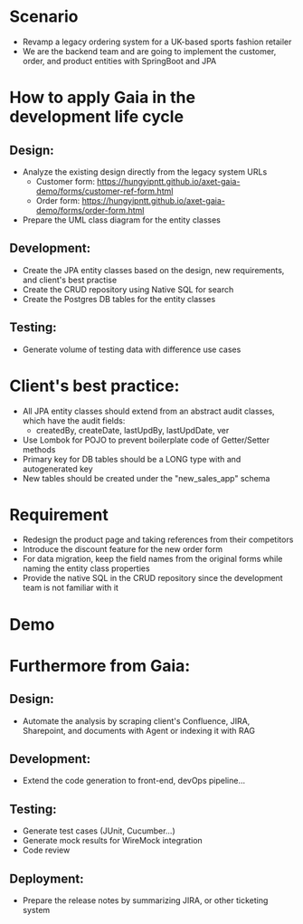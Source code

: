 # Scenario 
- Revamp a legacy ordering system for a UK-based sports fashion retailer
- We are the backend team and are going to implement the customer, order, and product entities with SpringBoot and JPA

# How to apply Gaia in the development life cycle
## Design: 
- Analyze the existing design directly from the legacy system URLs
  - Customer form: https://hungyipntt.github.io/axet-gaia-demo/forms/customer-ref-form.html
  - Order form: https://hungyipntt.github.io/axet-gaia-demo/forms/order-form.html
- Prepare the UML class diagram for the entity classes
## Development:
- Create the JPA entity classes based on the design, new requirements, and client's best practise
- Create the CRUD repository using Native SQL for search
- Create the Postgres DB tables for the entity classes
## Testing:
- Generate volume of testing data with difference use cases

# Client's best practice:
- All JPA entity classes should extend from an abstract audit classes, which have the audit fields:
  - createdBy, createDate, lastUpdBy, lastUpdDate, ver
- Use Lombok for POJO to prevent boilerplate code of Getter/Setter methods
- Primary key for DB tables should be a LONG type with and autogenerated key
- New tables should be created under the "new_sales_app" schema

# Requirement
- Redesign the product page and taking references from their competitors
- Introduce the discount feature for the new order form
- For data migration, keep the field names from the original forms while naming the entity class properties  
- Provide the native SQL in the CRUD repository since the  development team is not familiar with it 

# Demo

# Furthermore from Gaia:
## Design:
- Automate the analysis by scraping client's Confluence, JIRA, Sharepoint, and documents with Agent or indexing it with RAG
## Development:
- Extend the code generation to front-end, devOps pipeline... 
## Testing:
- Generate test cases (JUnit, Cucumber...)
- Generate mock results for WireMock integration 
- Code review
## Deployment:
- Prepare the release notes by summarizing JIRA, or other ticketing system
